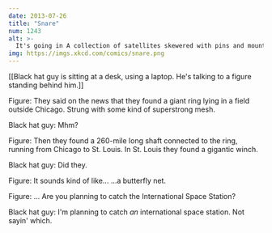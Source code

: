 ```yaml
---
date: 2013-07-26
title: "Snare"
num: 1243
alt: >-
  It's going in A collection of satellites skewered with pins and mounted in display boxes. Not necessarily MY collection.
img: https://imgs.xkcd.com/comics/snare.png
---
```

[[Black hat guy is sitting at a desk, using a laptop. He's talking to a figure standing behind him.]]

Figure: They said on the news that they found a giant ring lying in a field outside Chicago. Strung with some kind of superstrong mesh. 

Black hat guy: Mhm? 

Figure: Then they found a 260-mile long shaft connected to the ring, running from Chicago to St. Louis. In St. Louis they found a gigantic winch. 

Black hat guy: Did they. 

Figure: It sounds kind of like... ...a butterfly net. 

Figure: ... Are you planning to catch the International Space Station?

Black hat guy: I'm planning to catch *an* international space station. Not sayin' which. 

